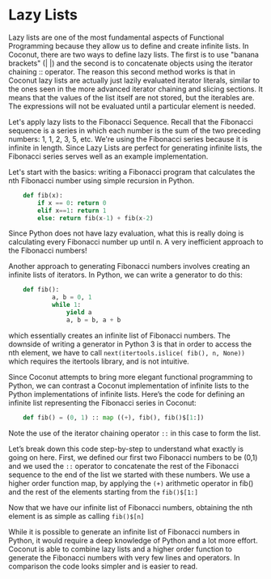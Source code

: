# Lazy Lists

Lazy lists are one of the most fundamental aspects of Functional Programming because they allow us to define and create infinite lists. In Coconut, there are two ways to define lazy lists. The first is to use "banana brackets" (| |) and the second is to concatenate objects using the iterator chaining :: operator. The reason this second method works is that in Coconut lazy lists are actually just lazily evaluated iterator literals, similar to the ones seen in the more advanced iterator chaining and slicing sections. It means that the values of the list itself are not stored, but the iterables are. The expressions will not be evaluated until a particular element is needed. 

Let's apply lazy lists to the Fibonacci Sequence. Recall that the Fibonacci sequence is a series in which each number is the sum of the two preceding numbers: 1, 1, 2, 3, 5, etc. We're using the Fibonacci series because it is infinite in length. Since Lazy Lists are perfect for generating infinite lists, the Fibonacci series serves well as an example implementation.

Let's start with the basics: writing a Fibonacci program that calculates the nth Fibonacci number using simple recursion in Python. 


```python
	def fib(x):
		if x == 0: return 0
		elif x==1: return 1
 		else: return fib(x-1) + fib(x-2)
```

Since Python does not have lazy evaluation, what this is really doing is calculating every Fibonacci number up until n. A very inefficient approach to the Fibonacci numbers!

Another approach to generating Fibonacci numbers involves creating an infinite lists of iterators. In Python, we can write a generator to do this: 

```python
	def fib():
    		a, b = 0, 1
    		while 1:
        		yield a
        		a, b = b, a + b
```
which essentially creates an infinite list of Fibonacci numbers. The downside of writing a generator in Python 3 is that in order to access the nth element, we have to call `next(itertools.islice( fib(), n, None))` which requires the itertools library, and is not intuitive.

Since Coconut attempts to bring more elegant functional programming to Python, we can contrast a Coconut implementation of infinite lists to the Python implementations of infinite lists. Here’s the code for defining an infinite list representing the Fibonacci series in Coconut:

```python
	def fib() = (0, 1) :: map ((+), fib(), fib()$[1:])
```

Note the use of the iterator chaining operator `::` in this case to form the list.

Let’s break down this code step-by-step to understand what exactly is going on here. First, we defined our first two Fibonacci numbers to be (0,1) and we used the `::` operator to concatenate the rest of the Fibonacci sequence to the end of the list we started with these numbers. We use a higher order function map, by applying the `(+)` arithmetic operator in fib() and the rest of the elements starting from the  `fib()$[1:]`

Now that we have our infinite list of Fibonacci numbers, obtaining the nth element is as simple as calling `fib()$[n]`


While it is possible to generate an infinite list of Fibonacci numbers in Python, it would require a deep knowledge of Python and a lot more effort. Coconut is able to combine lazy lists and a higher order function to generate the Fibonacci numbers with very few lines and operators. In comparison the code looks simpler and is easier to read. 
